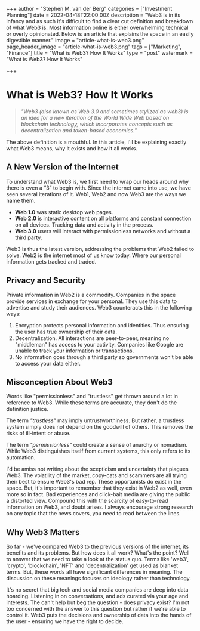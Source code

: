 +++
author = "Stephen M. van der Berg"
categories = ["Investment Planning"]
date = 2022-04-18T22:00:00Z
description = "Web3 is in its infancy and as such it's difficult to find a clear cut definition and breakdown of what Web3 is. Most information online is either overwhelming technical or overly opinionated. Below is an article that explains the space in an easily digestible manner."
image = "article-what-is-web3.png"
page_header_image = "article-what-is-web3.png"
tags = ["Marketing", "Finance"]
title = "What is Web3? How It Works"
type = "post"
watermark = "What is Web3? How It Works"

+++
# What is Web3? How It Works

> _"Web3 (also known as Web 3.0 and sometimes stylized as web3) is an idea for a new iteration of the World Wide Web based on blockchain technology, which incorporates concepts such as decentralization and token-based economics."_

The above definition is a mouthful. In this article, I'll be explaining exactly what Web3 means, why it exists and how it all works.

## A New Version of the Internet

To understand what Web3 is, we first need to wrap our heads around why there is even a “3” to begin with. Since the internet came into use, we have seen several iterations of it. Web1, Web2 and now Web3 are the ways we name them.

* **Web 1.0** was static desktop web pages.
* **Web 2.0** is interactive content on all platforms and constant connection on all devices. Tracking data and activity in the process.
* **Web 3.0** users will interact with permissionless networks and without a third party.

Web3 is thus the latest version, addressing the problems that Web2 failed to solve. Web2 is the internet most of us know today. Where our personal information gets tracked and traded.

## Privacy and Security

Private information in Web2 is a commodity. Companies in the space provide services in exchange for your personal. They use this data to advertise and study their audiences. Web3 counteracts this in the following ways:

1. Encryption protects personal information and identities. Thus ensuring the user has true ownership of their data.
2. Decentralization. All interactions are peer-to-peer, meaning no "middleman" has access to your activity. Companies like Google are unable to track your information or transactions.
3. No information goes through a third party so governments won’t be able to access your data either.

## Misconception About Web3

Words like "permissionless" and "trustless" get thrown around a lot in reference to Web3. While these terms are accurate, they don't do the definition justice.

The term _"trustless"_ may imply untrustworthiness. But rather, a trustless system simply does not depend on the goodwill of others. This removes the risks of ill-intent or abuse.

The term _"permissionless"_ could create a sense of anarchy or nomadism. While Web3 distinguishes itself from current systems, this only refers to its automation.

I'd be amiss not writing about the scepticism and uncertainty that plagues Web3. The volatility of the market, copy-cats and scammers are all trying their best to ensure Web3's bad rep. These opportunists do exist in the space. But, it's important to remember that they exist in Web2 as well, even more so in fact. Bad experiences and click-bait media are giving the public a distorted view. Compound this with the scarcity of easy-to-read information on Web3, and doubt arises. I always encourage strong research on any topic that the news covers, you need to read between the lines.

## Why Web3 Matters

So far - we've compared Web3 to the previous versions of the internet, its benefits and its problems. But how does it all work? What's the point? Well to answer that we need to take a look at the status quo. Terms like 'web3', 'crypto', 'blockchain', 'NFT' and 'decentralization' get used as blanket terms. But, these words all have significant differences in meaning. The discussion on these meanings focuses on ideology rather than technology.

It's no secret that big tech and social media companies are deep into data hoarding. Listening in on conversations, and ads curated via your age and interests. The can't help but beg the question - does privacy exist? I'm not too concerned with the answer to this question but rather if we're able to control it. Web3 puts the decisions and ownership of data into the hands of the user - ensuring we have the right to decide.